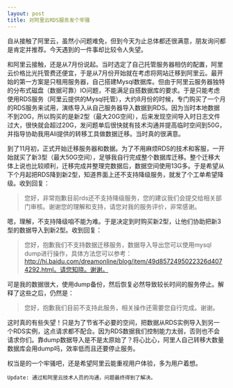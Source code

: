 ```yaml
---
layout: post
title: 对阿里云RDS服务发个牢骚
---
```


自从接触了阿里云，虽然小问题难免，但到今天为止总体都还很满意，朋友询问都是肯定并推荐。今天遇到的一件事却比较令人失望。

和阿里云接触，还是从7月份说起。当时选定了自己托管服务器相仿的配置，阿里云价格比光托管费还便宜，于是从7月份开始就在考虑将网站迁移到阿里云。最开始的第一方案是只租用服务器，自己搭建Mysql数据库。但由于阿里云服务器独特的分布式磁盘（数据可靠）IO问题，不能满足自搭数据库的要求。于是只能考虑使用RDS服务（阿里云提供的Mysql托管），大约8月份的时候，专门购买了一个月的RDS服务来试用，演练导入从自己服务器导入数据到RDS。因为当时本地数据不到20G，所以购买的是新2型（最大20G空间），后来发现空间导入时日志文件过大，很快就会超过20G，发问题单后很快就有技术沟通并提高临时空间到50G，并指导协助我用Ali提供的转移工具做数据迁移。当时真的很满意。

到了11月初，正式开始迁移服务器和数据。为了不用麻烦RDS的技术和客服，一开始就买了新3型（最大50G空间），足够我自行完成整个数据库迁移。整个迁移大体上说也比较顺利，迁移完成并整理完数据后，数据空间使用13G多。于是希望从下个月起把RDS降到新2型，知道界面上还不支持降级服务，就发了个工单希望降级。收到回复：

> 您好，非常抱歉目前rds还不支持降级服务，您的建议我们会提交给相关部门审核。谢谢您的理解和支持，请您对我的服务评价，非常感谢。

嗯，理解，不支持降级咱不能为难。于是决定到时购买新2型，让他们协助把新3型的数据导入到新2型。收到回复：

> 您好，抱歉我们不支持数据迁移服务，数据导入导出您可以使用mysql dump进行操作，具体方法您可以参考：http://hi.baidu.com/dreamonline/blog/item/49d8572495022326d4074292.html。请您知晓。谢谢。

可是我的数据很大，使用dump备份，然后恢复必然导致较长时间的服务停止。解释了这些之后，仍然是：

> 您好，抱歉我们目前不支持此服务，相关操作还需要您自行完成。谢谢。

这时真的有些失望！只是为了节省不必要的空间，把数据从RDS实例导入到另一个RDS实例，这点请求都不配合。因为RDS数据我们控制能力太弱，否则也不会请求你们。靠dump数据导入是不是太原始了？将心比心，阿里人自己转移大数量数据库会用dump吗，效率低而且还要停止服务。

权当是的一个牢骚吧，还是希望阿里云能重视用户体验，多为用户着想。

```
Update: 通过和阿里云技术人员的沟通，问题最终得到了解决。
```
